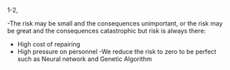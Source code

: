 1-2,
 
-The risk may be small and the consequences unimportant, or the risk may be great and the consequences catastrophic but risk is always there:
+ High cost of repairing
+ High pressure on personnel
-We reduce the risk to zero to be perfect such as Neural network and Genetic Algorithm
